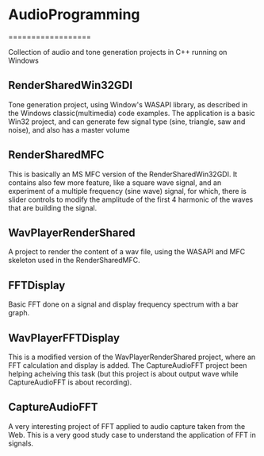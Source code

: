 # AudioProgramming
==================

Collection of audio and tone generation projects in C++ running on Windows



RenderSharedWin32GDI
--------------------

Tone generation project, using Window's WASAPI library, as described in the Windows classic(multimedia)
code examples. The application is a basic Win32 project, and can generate few signal type (sine, triangle,
saw and noise), and also has a master volume


RenderSharedMFC
---------------

This is basically an MS MFC version of the RenderSharedWin32GDI. It contains also few more feature, like
a square wave signal, and an experiment of a multiple frequency (sine wave) signal, for which, there is 
slider controls to modify the amplitude of the first 4 harmonic of the waves that are building the signal.


WavPlayerRenderShared
---------------------

A project to render the content of a wav file, using the WASAPI and MFC skeleton used in the RenderSharedMFC.


FFTDisplay
----------

 Basic FFT done on a signal and display frequency spectrum with a bar graph.
 

WavPlayerFFTDisplay
-------------------

This is a modified version of the WavPlayerRenderShared project, where an FFT calculation and display is added.
The CaptureAudioFFT project been helping acheiving this task (but this project is about output wave while
CaptureAudioFFT is about recording).





CaptureAudioFFT
---------------

A very interesting project of FFT applied to audio capture taken from the Web.
This is a very good study case to understand the application of FFT in signals. 
